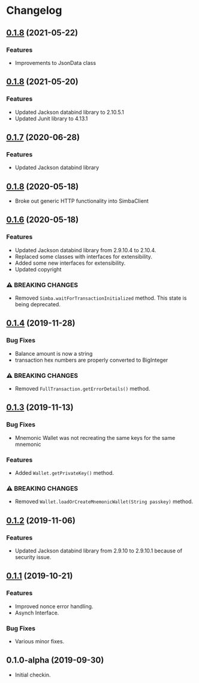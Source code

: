 # Changelog

## [0.1.8](https://github.com/SIMBAChain/libsimba4j/compare/v0.1.8...v0.1.9) (2021-05-22)

### Features

* Improvements to JsonData class

## [0.1.8](https://github.com/SIMBAChain/libsimba4j/compare/v0.1.7...v0.1.8) (2021-05-20)


### Features

* Updated Jackson databind library to 2.10.5.1
* Updated Junit library to 4.13.1

## [0.1.7](https://github.com/SIMBAChain/libsimba4j/compare/v0.1.6...v0.1.7) (2020-06-28)


### Features

* Updated Jackson databind library

## [0.1.8](https://github.com/SIMBAChain/libsimba4j/compare/v0.1.7...v0.1.8) (2020-05-18)


* Broke out generic HTTP functionality into SimbaClient  

## [0.1.6](https://github.com/SIMBAChain/libsimba4j/compare/v0.1.5...v0.1.6) (2020-05-18)


### Features

* Updated Jackson databind library from 2.9.10.4 to 2.10.4.
* Replaced some classes with interfaces for extensibility.
* Added some new interfaces for extensibility.
* Updated copyright  

### ⚠ BREAKING CHANGES

* Removed `Simba.waitForTransactionInitialized` method. This state is being deprecated.

## [0.1.4](https://github.com/SIMBAChain/libsimba4j/compare/v0.1.3...v0.1.4) (2019-11-28)


### Bug Fixes

* Balance amount is now a string
* transaction hex numbers are properly converted to BigInteger


### ⚠ BREAKING CHANGES

* Removed `FullTransaction.getErrorDetails()` method.


## [0.1.3](https://github.com/SIMBAChain/libsimba4j/compare/v0.1.2...v0.1.3) (2019-11-13)


### Bug Fixes

* Mnemonic Wallet was not recreating the same keys for the same mnemonic

### Features

* Added `Wallet.getPrivateKey()` method.


### ⚠ BREAKING CHANGES

* Removed `Wallet.loadOrCreateMnemonicWallet(String passkey)` method.


## [0.1.2](https://github.com/SIMBAChain/libsimba4j/compare/v0.1.1...v0.1.2) (2019-11-06)


### Features

* Updated Jackson databind library from 2.9.10 to 2.9.10.1 because of security issue. 



## [0.1.1](https://github.com/SIMBAChain/libsimba4j/compare/v0.1.0-alpha...v0.1.1) (2019-10-21)


### Features

* Improved nonce error handling.
* Asynch Interface.

### Bug Fixes

* Various minor fixes.



## 0.1.0-alpha (2019-09-30)

* Initial checkin.